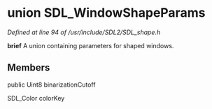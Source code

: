 # union SDL_WindowShapeParams

*Defined at line 94 of /usr/include/SDL2/SDL_shape.h*



**brief** A union containing parameters for shaped windows. 



## Members

public Uint8 binarizationCutoff

SDL_Color colorKey



